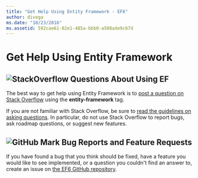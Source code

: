 ```yaml
---
title: "Get Help Using Entity Framework - EF6"
author: divega
ms.date: "10/23/2016"
ms.assetid: 592cae61-02e1-485a-bbb0-a508ade9c67d
---
```

# Get Help Using Entity Framework
## ![StackOverflow](~/ef6/media/stackoverflow.png) Questions About Using EF  

The best way to get help using Entity Framework is to [post a question on Stack Overflow](http://stackoverflow.com/questions/ask) using the **entity-framework** tag.  

If you are not familiar with Stack Overflow, be sure to [read the guidelines on asking questions](http://stackoverflow.com/help/asking). In particular, do not use Stack Overflow to report bugs, ask roadmap questions, or suggest new features.  

## ![GitHub Mark](~/ef6/media/github-mark-32px.png) Bug Reports and Feature Requests  

If you have found a bug that you think should be fixed, have a feature you would like to see implemented, or a question you couldn't find an answer to, create an issue on [the EF6 GitHub repository](https://github.com/aspnet/EntityFramework6/issues).
